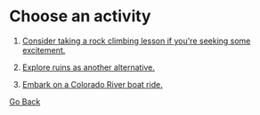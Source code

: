# Choose an activity

1. [Consider taking a rock climbing lesson if you're seeking some excitement.](congratulations.md)

2. [Explore ruins as another alternative.](congratulations.md)

3. [Embark on a Colorado River boat ride.](congratulations.md)

[Go Back](destination3.md)
